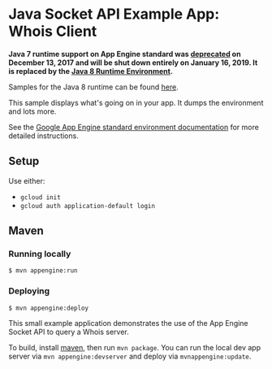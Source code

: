 
# Java Socket API Example App: Whois Client

**Java 7 runtime support on App Engine standard was [deprecated](https://cloud.google.com/appengine/docs/deprecations/java7) on
December 13, 2017 and will be shut down entirely on January 16, 2019. It is replaced by the
[Java 8 Runtime Environment](https://cloud.google.com/appengine/docs/standard/java/runtime-java8).**

Samples for the Java 8 runtime can be found [here](/appengine-java8).

This sample displays what's going on in your app. It dumps the environment and lots more.

See the [Google App Engine standard environment documentation][ae-docs] for more
detailed instructions.

[ae-docs]: https://cloud.google.com/appengine/docs/java/

## Setup

Use either:

* `gcloud init`
* `gcloud auth application-default login`

## Maven
### Running locally

    $ mvn appengine:run

### Deploying

    $ mvn appengine:deploy

<!--
## Intelij Idea
Limitations - Appengine Standard support in the Intellij plugin is only available for the Ultimate Edition of Idea.

### Install and Set Up Cloud Tools for IntelliJ

To use Cloud Tools for IntelliJ, you must first install IntelliJ IDEA Ultimate edition.

Next, install the plugins from the IntelliJ IDEA Plugin Repository.

To install the plugins:

1. From inside IDEA, open File > Settings (on Mac OS X, open IntelliJ IDEA > Preferences).
1. In the left-hand pane, select Plugins.
1. Click Browse repositories.
1. In the dialog that opens, select Google Cloud Tools.
1. Click Install.
1. Click Close.
1. Click OK in the Settings dialog.
1. Click Restart (or you can click Postpone, but the plugins will not be available until you do restart IDEA.)

### Running locally

### Deploying
 -->

This small example application demonstrates the use of the App Engine Socket API to query a Whois server.

To build, install [maven](http://maven.apache.org/), then run `mvn package`.
You can run the local dev app server via `mvn appengine:devserver` and deploy via `mvnappengine:update`.
